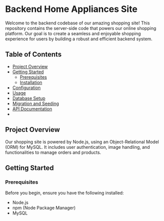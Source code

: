 # Backend Home Appliances Site

Welcome to the backend codebase of our amazing shopping site! This repository contains the server-side code that powers our online shopping platform. Our goal is to create a seamless and enjoyable shopping experience for users by building a robust and efficient backend system.

## Table of Contents

- [Project Overview](#project-overview)
- [Getting Started](#getting-started)
  - [Prerequisites](#prerequisites)
  - [Installation](#installation)
- [Configuration](#configuration)
- [Usage](#usage)
- [Database Setup](#database-setup)
- [Migration and Seeding](#migration-and-seeding)
- [API Documentation](#api-documentation)
-

## Project Overview

Our shopping site is powered by Node.js, using an Object-Relational Model (ORM) for MySQL. It includes user authentication, image handling, and functionalities to manage orders and products.

## Getting Started

### Prerequisites

Before you begin, ensure you have the following installed:

- Node.js
- npm (Node Package Manager)
- MySQL
